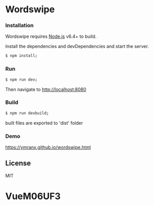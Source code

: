 # Wordswipe

### Installation

Wordswipe requires [Node.js](https://nodejs.org/) v6.4+ to build.

Install the dependencies and devDependencies and start the server.

```sh
$ npm install;
```

### Run


```sh
$ npm run dev;
```
Then navigate to [http://localhost:8080](http://localhost:8080)

### Build

```sh
$ npm run devbuild;
```
built files are exported to 'dist' folder

### Demo

https://ymranx.github.io/wordswipe.html


License
----

MIT
# VueM06UF3

